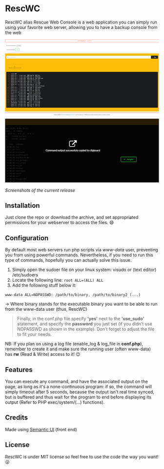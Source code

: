 # RescWC
RescWC alias Rescue Web Console is a web application you can simply run using your favorite web server, allowing you to have a backup console from the web

![alt tag](https://github.com/Darlelet/RescWC/blob/master/img/demo.png)
![alt tag](https://github.com/Darlelet/RescWC/blob/master/img/clipboard.png)

*Screenshots of the current release*

## Installation
Just clone the repo or download the archive, and set appropriated permissions for your webserver to access the files. :smile:

## Configuration
By default most web servers run php scripts via *www-data* user, preventing you from using powerful commands.
Nevertheless, if you need to run this type of commands, hopefully you can actually solve this issue.

1. Simply open the sudoer file on your linux system: visudo or (text editor) /etc/sudoers
2. Locate the following line: ```root ALL=(ALL) ALL```
3. Add the following stuff below it: 

```
www-data ALL=NOPASSWD: /path/to/binary, /path/to/binary2 (...)
```

-> Where binary stands for the executable binary you want to be able to run from the www-data user (thus, RescWC)


> Finally, in the conf.php file specify **'yes'** next to the **'use_sudo'** statement, and specify the **password** you just set (if you didn't use NOPASSWD as shown in the example). Don't forget to adjust the file to fit your needs.

NB: If you plan on using a log file (enable_log & log_file in **conf.php**), remember to create it and make sure the running user (often www-data) has **rw** (Read & Write) access to it! :wink:

## Features
You can execute any command, and have the associated output on the page, as long as it's a none-continuous program: if so, the command will simply timeout after 5 seconds, because the output isn't real time synced, but is buffered and thus wait for the program to end before displaying its output (Refer to PHP exec/system/(...) functions).

## Credits
Made using <a href="http://semantic-ui.com">Semantic UI</a> (front end)

## License
RescWC is under MIT license so feel free to use the code the way you want! :stuck_out_tongue_winking_eye:
